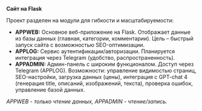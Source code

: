 
**Сайт на Flask**

Проект разделен на модули для гибкости и масштабируемости:

*   **APPWEB:**  Основное веб-приложение на Flask. Отображает данные из базы данных (главная, категории, комментарии).  Цель – быстрый запуск сайта с возможностью SEO-оптимизации.
*   **APPLOG:**  Сервис аутентификации/авторизации.  Планируется интеграция через Telegram (удобство, распространенность).
*   **APPADMIN:**  Админ-панель с широким функционалом. Доступ через Telegram (APPLOG). Возможности: управление видимостью страниц, SEO-настройки, загрузка данных (цены), интеграция с GPT-chat 4 (генерация title, описаний, изображений, текста), проверка ошибок, управление базой данных.

*APPWEB - только чтение данных, APPADMIN - чтение/запись.*
